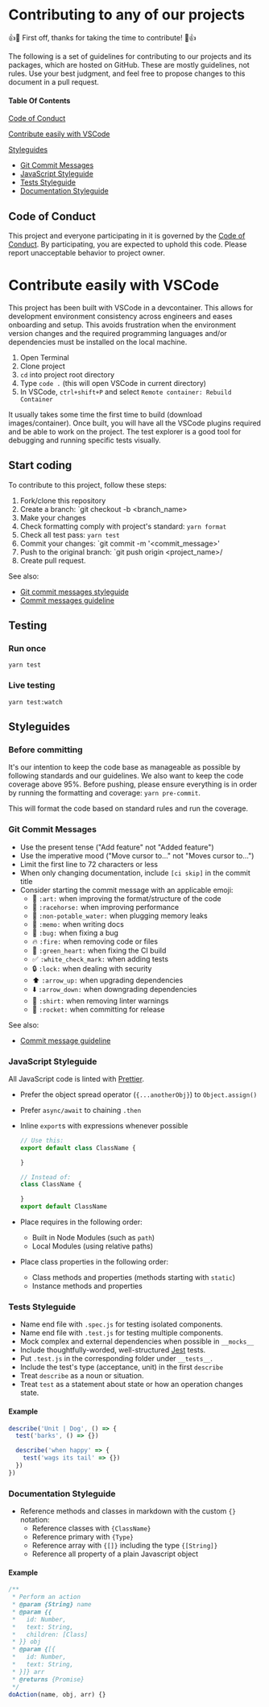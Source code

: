 # Contributing to any of our projects

:+1::tada: First off, thanks for taking the time to contribute! :tada::+1:

The following is a set of guidelines for contributing to our projects and its packages, which are hosted on GitHub. These are mostly guidelines, not rules. Use your best judgment, and feel free to propose changes to this document in a pull request.

#### Table Of Contents

[Code of Conduct](#code-of-conduct)

[Contribute easily with VSCode](#contribute-easily-with-vscode)

[Styleguides](#styleguides)

- [Git Commit Messages](#git-commit-messages)
- [JavaScript Styleguide](#javascript-styleguide)
- [Tests Styleguide](#specs-styleguide)
- [Documentation Styleguide](#documentation-styleguide)

## Code of Conduct

This project and everyone participating in it is governed by the [Code of Conduct](CODE_OF_CONDUCT.md). By participating, you are expected to uphold this code. Please report unacceptable behavior to project owner.

# Contribute easily with VSCode

This project has been built with VSCode in a devcontainer. This allows for development environment consistency across engineers and eases onboarding and setup. This avoids frustration when the environment version changes and the required programming languages and/or dependencies must be installed on the local machine.

1. Open Terminal
1. Clone project
1. `cd` into project root directory
1. Type `code .` (this will open VSCode in current directory)
1. In VSCode, `ctrl+shift+P` and select `Remote container: Rebuild Container`

It usually takes some time the first time to build (download images/container). Once built, you will have all the VSCode plugins required and be able to work on the project. The test explorer is a good tool for debugging and running specific tests visually.

## Start coding

To contribute to this project, follow these steps:

1. Fork/clone this repository
1. Create a branch: `git checkout -b <branch_name>
1. Make your changes
1. Check formatting comply with project's standard: `yarn format`
1. Check all test pass: `yarn test`
1. Commit your changes: `git commit -m '<commit_message>'
1. Push to the original branch: `git push origin <project_name>/<location>
1. Create pull request.

See also:

- [Git commit messages styleguide](#git-commit-message)
- [Commit messages guideline](COMMIT_MESSAGES.md)

## Testing

### Run once

`yarn test`

### Live testing

`yarn test:watch`

## Styleguides

### Before committing

It's our intention to keep the code base as manageable as possible by following standards and our guidelines. We also want to keep the code coverage above 95%. Before pushing, please ensure everything is in order by running the formatting and coverage: `yarn pre-commit`.

This will format the code based on standard rules and run the coverage.

### Git Commit Messages

- Use the present tense ("Add feature" not "Added feature")
- Use the imperative mood ("Move cursor to..." not "Moves cursor to...")
- Limit the first line to 72 characters or less
- When only changing documentation, include `[ci skip]` in the commit title
- Consider starting the commit message with an applicable emoji:
  - :art: `:art:` when improving the format/structure of the code
  - :racehorse: `:racehorse:` when improving performance
  - :non-potable_water: `:non-potable_water:` when plugging memory leaks
  - :memo: `:memo:` when writing docs
  - :bug: `:bug:` when fixing a bug
  - :fire: `:fire:` when removing code or files
  - :green_heart: `:green_heart:` when fixing the CI build
  - :white_check_mark: `:white_check_mark:` when adding tests
  - :lock: `:lock:` when dealing with security
  - :arrow_up: `:arrow_up:` when upgrading dependencies
  - :arrow_down: `:arrow_down:` when downgrading dependencies
  - :shirt: `:shirt:` when removing linter warnings
  - :rocket: `:rocket:` when committing for release

See also:

- [Commit message guideline](COMMIT_MESSAGES.md)

### JavaScript Styleguide

All JavaScript code is linted with [Prettier](https://prettier.io/).

- Prefer the object spread operator (`{...anotherObj}`) to `Object.assign()`
- Prefer `async/await` to chaining `.then`
- Inline `export`s with expressions whenever possible

  ```js
  // Use this:
  export default class ClassName {

  }

  // Instead of:
  class ClassName {

  }
  export default ClassName
  ```

- Place requires in the following order:
  - Built in Node Modules (such as `path`)
  - Local Modules (using relative paths)
- Place class properties in the following order:
  - Class methods and properties (methods starting with `static`)
  - Instance methods and properties

### Tests Styleguide

- Name end file with `.spec.js` for testing isolated components.
- Name end file with `.test.js` for testing multiple components.
- Mock complex and external dependencies when possible in `__mocks__`
- Include thoughtfully-worded, well-structured [Jest](https://jestjs.io/) tests.
- Put `.test.js` in the corresponding folder under `__tests__`.
- Include the test's type (acceptance, unit) in the first `describe`
- Treat `describe` as a noun or situation.
- Treat `test` as a statement about state or how an operation changes state.

#### Example

```js
describe('Unit | Dog', () => {
  test('barks', () => {})

  describe('when happy' => {
    test('wags its tail' => {})
  })
})
```

### Documentation Styleguide

- Reference methods and classes in markdown with the custom `{}` notation:
  - Reference classes with `{ClassName}`
  - Reference primary with `{Type}`
  - Reference array with `{[]}` including the type `{[String]}`
  - Reference all property of a plain Javascript object

#### Example

```js
/**
 * Perform an action
 * @param {String} name
 * @param {{
 *   id: Number,
 *   text: String,
 *   children: [Class]
 * }} obj
 * @param {[{
 *   id: Number,
 *   text: String,
 * }]} arr
 * @returns {Promise}
 */
doAction(name, obj, arr) {}
```
